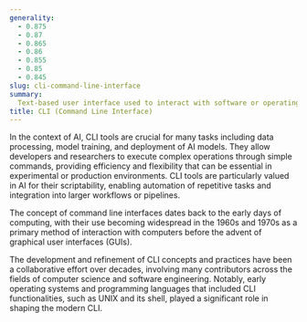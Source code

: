 ```yaml
---
generality:
  - 0.875
  - 0.87
  - 0.865
  - 0.86
  - 0.855
  - 0.85
  - 0.845
slug: cli-command-line-interface
summary:
  Text-based user interface used to interact with software or operating systems through commands, rather than graphical elements.
title: CLI (Command Line Interface)
---
```


In the context of AI, CLI tools are crucial for many tasks including data processing, model training, and deployment of AI models. They allow developers and researchers to execute complex operations through simple commands, providing efficiency and flexibility that can be essential in experimental or production environments. CLI tools are particularly valued in AI for their scriptability, enabling automation of repetitive tasks and integration into larger workflows or pipelines.

The concept of command line interfaces dates back to the early days of computing, with their use becoming widespread in the 1960s and 1970s as a primary method of interaction with computers before the advent of graphical user interfaces (GUIs).

The development and refinement of CLI concepts and practices have been a collaborative effort over decades, involving many contributors across the fields of computer science and software engineering. Notably, early operating systems and programming languages that included CLI functionalities, such as UNIX and its shell, played a significant role in shaping the modern CLI.
